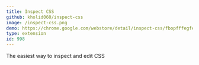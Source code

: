 ```yaml
---
title: Inspect CSS
github: kholid060/inspect-css
image: /inspect-css.png
demo: https://chrome.google.com/webstore/detail/inspect-css/fbopfffegfehobgoommphghohinpkego
type: extension
id: 998
---
```

The easiest way to inspect and edit CSS